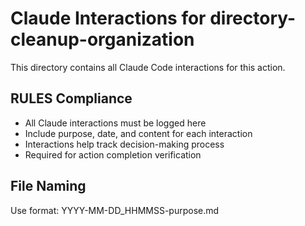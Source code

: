 # Claude Interactions for directory-cleanup-organization

This directory contains all Claude Code interactions for this action.

## RULES Compliance

- All Claude interactions must be logged here
- Include purpose, date, and content for each interaction
- Interactions help track decision-making process
- Required for action completion verification

## File Naming

Use format: YYYY-MM-DD_HHMMSS-purpose.md

